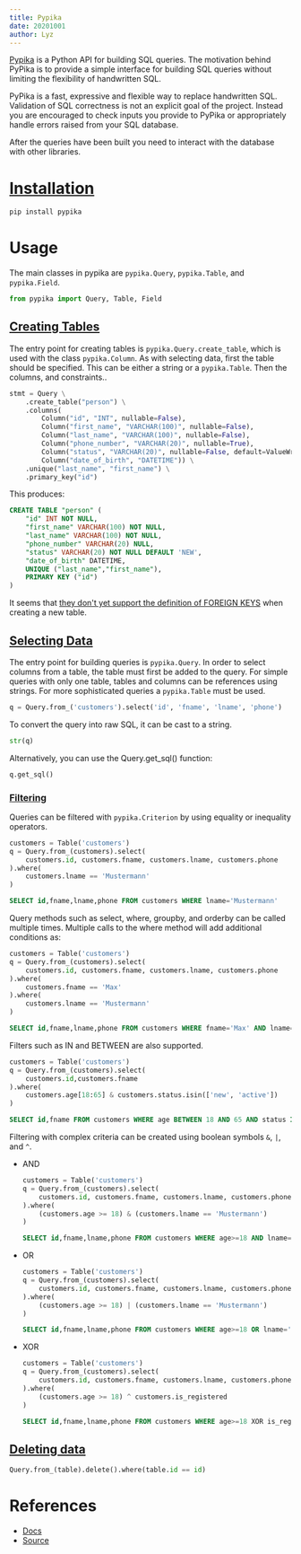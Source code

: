 ```yaml
---
title: Pypika
date: 20201001
author: Lyz
---
```


[Pypika](https://pypika.readthedocs.io/en/latest/) is a Python API for building
SQL queries. The motivation behind PyPika is to provide a simple interface for
building SQL queries without limiting the flexibility of handwritten SQL.

PyPika is a fast, expressive and flexible way to replace handwritten SQL.
Validation of SQL correctness is not an explicit goal of the project. Instead
you are encouraged to check inputs you provide to PyPika or appropriately handle
errors raised from your SQL database.

After the queries have been built you need to interact with the database with
other libraries.

# [Installation](https://pypika.readthedocs.io/en/latest/1_installation.html)

```bash
pip install pypika
```

# Usage

The main classes in pypika are `pypika.Query`, `pypika.Table`, and
`pypika.Field`.

```python
from pypika import Query, Table, Field
```

## [Creating Tables](https://github.com/kayak/pypika#creating-tables)

The entry point for creating tables is `pypika.Query.create_table`, which is
used with the class `pypika.Column`. As with selecting data, first the table
should be specified. This can be either a string or a `pypika.Table`. Then the
columns, and constraints..

```python
stmt = Query \
    .create_table("person") \
    .columns(
        Column("id", "INT", nullable=False),
        Column("first_name", "VARCHAR(100)", nullable=False),
        Column("last_name", "VARCHAR(100)", nullable=False),
        Column("phone_number", "VARCHAR(20)", nullable=True),
        Column("status", "VARCHAR(20)", nullable=False, default=ValueWrapper("NEW")),
        Column("date_of_birth", "DATETIME")) \
    .unique("last_name", "first_name") \
    .primary_key("id")
```

This produces:

```sql
CREATE TABLE "person" (
    "id" INT NOT NULL,
    "first_name" VARCHAR(100) NOT NULL,
    "last_name" VARCHAR(100) NOT NULL,
    "phone_number" VARCHAR(20) NULL,
    "status" VARCHAR(20) NOT NULL DEFAULT 'NEW',
    "date_of_birth" DATETIME,
    UNIQUE ("last_name","first_name"),
    PRIMARY KEY ("id")
)
```

It seems that [they don't yet support the definition of FOREIGN
KEYS](https://github.com/kayak/pypika/issues/497) when creating a new table.

## [Selecting Data](https://pypika.readthedocs.io/en/latest/2_tutorial.html#selecting-data)

The entry point for building queries is `pypika.Query`. In order to select columns
from a table, the table must first be added to the query. For simple queries
with only one table, tables and columns can be references using strings. For
more sophisticated queries a `pypika.Table` must be used.

```python
q = Query.from_('customers').select('id', 'fname', 'lname', 'phone')
```

To convert the query into raw SQL, it can be cast to a string.

```python
str(q)
```

Alternatively, you can use the Query.get_sql() function:

```python
q.get_sql()
```

### [Filtering](https://pypika.readthedocs.io/en/latest/2_tutorial.html#filtering)

Queries can be filtered with `pypika.Criterion` by using equality or inequality
operators.

```python
customers = Table('customers')
q = Query.from_(customers).select(
    customers.id, customers.fname, customers.lname, customers.phone
).where(
    customers.lname == 'Mustermann'
)
```

```sql
SELECT id,fname,lname,phone FROM customers WHERE lname='Mustermann'
```

Query methods such as select, where, groupby, and orderby can be called multiple
times. Multiple calls to the where method will add additional conditions as:

```python
customers = Table('customers')
q = Query.from_(customers).select(
    customers.id, customers.fname, customers.lname, customers.phone
).where(
    customers.fname == 'Max'
).where(
    customers.lname == 'Mustermann'
)
```

```sql
SELECT id,fname,lname,phone FROM customers WHERE fname='Max' AND lname='Mustermann'
```

Filters such as IN and BETWEEN are also supported.

```python
customers = Table('customers')
q = Query.from_(customers).select(
    customers.id,customers.fname
).where(
    customers.age[18:65] & customers.status.isin(['new', 'active'])
)
```

```sql
SELECT id,fname FROM customers WHERE age BETWEEN 18 AND 65 AND status IN ('new','active')
```

Filtering with complex criteria can be created using boolean symbols `&`, `|`,
and `^`.

* AND

    ```python
    customers = Table('customers')
    q = Query.from_(customers).select(
        customers.id, customers.fname, customers.lname, customers.phone
    ).where(
        (customers.age >= 18) & (customers.lname == 'Mustermann')
    )
    ```

    ```sql
    SELECT id,fname,lname,phone FROM customers WHERE age>=18 AND lname='Mustermann'
    ```

* OR

    ```python
    customers = Table('customers')
    q = Query.from_(customers).select(
        customers.id, customers.fname, customers.lname, customers.phone
    ).where(
        (customers.age >= 18) | (customers.lname == 'Mustermann')
    )
    ```

    ```sql
    SELECT id,fname,lname,phone FROM customers WHERE age>=18 OR lname='Mustermann'
    ```

* XOR

    ```python
    customers = Table('customers')
    q = Query.from_(customers).select(
        customers.id, customers.fname, customers.lname, customers.phone
    ).where(
        (customers.age >= 18) ^ customers.is_registered
    )
    ```

    ```sql
    SELECT id,fname,lname,phone FROM customers WHERE age>=18 XOR is_registered
    ```

## [Deleting data](https://github.com/kayak/pypika/issues/5)

```python
Query.from_(table).delete().where(table.id == id)
```

# References

* [Docs](http://pypika.readthedocs.io/en/latest/)
* [Source](https://github.com/kayak/pypika)
